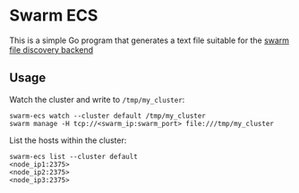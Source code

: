 # Swarm ECS

This is a simple Go program that generates a text file suitable for the [swarm file discovery backend](https://github.com/docker/swarm/tree/master/discovery#using-a-static-file-describing-the-cluster)

## Usage

Watch the cluster and write to `/tmp/my_cluster`:

```console
swarm-ecs watch --cluster default /tmp/my_cluster
swarm manage -H tcp://<swarm_ip:swarm_port> file:///tmp/my_cluster
```

List the hosts within the cluster:

```console
swarm-ecs list --cluster default
<node_ip1:2375>
<node_ip2:2375>
<node_ip3:2375>
```
